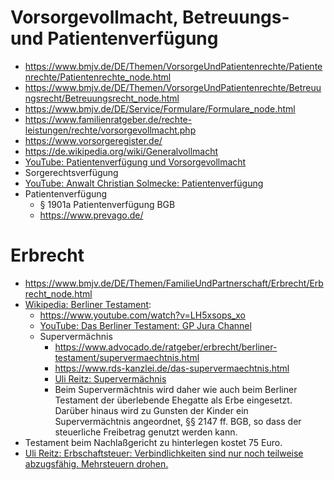 Vorsorgevollmacht, Betreuungs- und Patientenverfügung
=====================================================

- <https://www.bmjv.de/DE/Themen/VorsorgeUndPatientenrechte/Patientenrechte/Patientenrechte_node.html>
- <https://www.bmjv.de/DE/Themen/VorsorgeUndPatientenrechte/Betreuungsrecht/Betreuungsrecht_node.html>
- <https://www.bmjv.de/DE/Service/Formulare/Formulare_node.html>
- <https://www.familienratgeber.de/rechte-leistungen/rechte/vorsorgevollmacht.php>
- <https://www.vorsorgeregister.de/>
- <https://de.wikipedia.org/wiki/Generalvollmacht>
- [YouTube: Patientenverfügung und Vorsorgevollmacht](https://www.youtube.com/watch?v=fWk99HxHHI0)
- Sorgerechtsverfügung
- [YouTube: Anwalt Christian Solmecke: Patientenverfügung](https://www.youtube.com/watch?v=6_OCLmv7VGM)
- Patientenverfügung
   - § 1901a Patientenverfügung BGB
   - <https://www.prevago.de/>


Erbrecht
========

- <https://www.bmjv.de/DE/Themen/FamilieUndPartnerschaft/Erbrecht/Erbrecht_node.html>
- [Wikipedia: Berliner Testament](https://de.wikipedia.org/wiki/Berliner_Testament):
   - <https://www.youtube.com/watch?v=LH5xsops_xo>
   - [YouTube: Das Berliner Testament: GP Jura Channel](https://www.youtube.com/watch?v=x7X5E4Cj8dA)
   - Supervermächnis
      - <https://www.advocado.de/ratgeber/erbrecht/berliner-testament/supervermaechtnis.html>
      - <https://www.rds-kanzlei.de/das-supervermaechtnis.html>
      - [Uli Reitz: Supervermächnis](https://www.youtube.com/watch?v=dBGqmv-ZCZA)
      - Beim Supervermächtnis wird daher wie auch beim Berliner Testament der überlebende Ehegatte als Erbe eingesetzt.
        Darüber hinaus wird zu Gunsten der Kinder ein Supervermächtnis angeordnet, §§ 2147 ff. BGB, so dass der
        steuerliche Freibetrag genutzt werden kann.
- Testament beim Nachlaßgericht zu hinterlegen kostet 75 Euro.
- [Uli Reitz: Erbschaftsteuer: Verbindlichkeiten sind nur noch teilweise abzugsfähig. Mehrsteuern drohen.](https://www.youtube.com/watch?v=5AZSvacQt3c)


